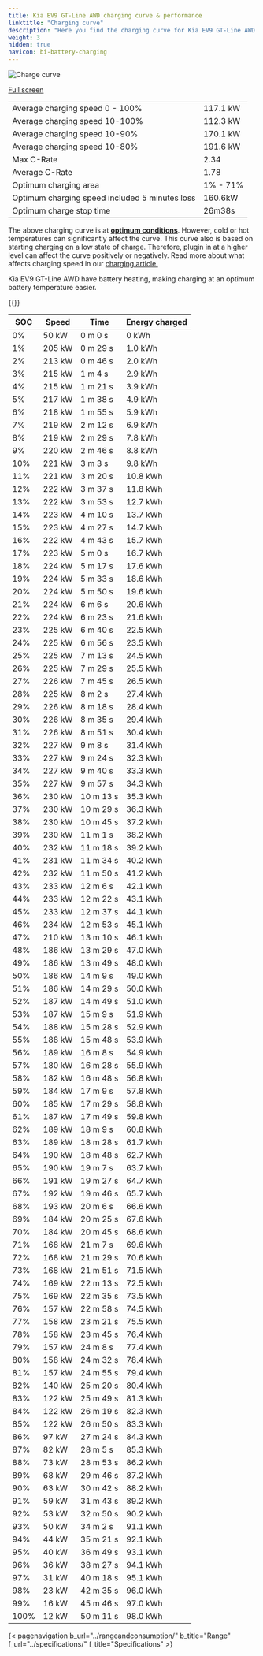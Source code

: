 ```yaml
---
title: Kia EV9 GT-Line AWD charging curve & performance
linktitle: "Charging curve"
description: "Here you find the charging curve for Kia EV9 GT-Line AWD."
weight: 3
hidden: true
navicon: bi-battery-charging
---
```

<!-- markdownlint-disable MD033 -->
<img src="/images/models/kia/ev9/ev9_gt-line_awd/chargingcurve.svg" alt="Charge curve" class="img-fluid">

[Full screen](/images/models/kia/ev9/ev9_gt-line_awd/chargingcurve.svg)


<table class="table table-striped border">
<tbody>
<tr>
<td>Average charging speed 0 - 100%</td><td>117.1 kW</td>
</tr>
<tr>
<td>Average charging speed 10-100%</td><td>112.3 kW</td>
</tr>
<tr>
<td>Average charging speed 10-90%</td><td>170.1 kW</td>
</tr>
<tr>
<td>Average charging speed 10-80%</td><td>191.6 kW</td>
</tr>
<tr>
<td>Max C-Rate</td><td>2.34</td>
</tr>
<tr>
<td>Average C-Rate</td><td>1.78</td>
</tr>
<tr>
<td>Optimum charging area</td><td>1% - 71%</td>
</tr>
<tr>
<td>Optimum charging speed included 5 minutes loss</td><td>160.6kW</td>
</tr>
<tr>
<td>Optimum charge stop time</td><td>26m38s</td>
</tr>
</tbody>
</table>


The above charging curve is at **[optimum conditions](../../../../../technology/battery/charging/#temperature)**. However, cold or hot temperatures can significantly affect the curve. This curve also is based on starting charging on a low state of charge. Therefore, plugin in at a higher level can affect the curve positively or negatively. Read more about what affects charging speed in our [charging article.](../../../../../technology/battery/charging/)


Kia EV9 GT-Line AWD have battery heating, making charging at an optimum battery temperature easier.


{{<evkxdisplayaddarticle />}}
<table class="table table-striped border">
<thead>
<tr><th>SOC</th><th>Speed</th><th>Time</th><th>Energy charged</th></tr>
</thead>
<tbody>
<tr>
<td>0%</td><td>50 kW</td><td> 0 m 0 s </td><td>0 kWh </td>
</tr>
<tr>
<td>1%</td><td>205 kW</td><td> 0 m 29 s </td><td>1.0 kWh </td>
</tr>
<tr>
<td>2%</td><td>213 kW</td><td> 0 m 46 s </td><td>2.0 kWh </td>
</tr>
<tr>
<td>3%</td><td>215 kW</td><td> 1 m 4 s </td><td>2.9 kWh </td>
</tr>
<tr>
<td>4%</td><td>215 kW</td><td> 1 m 21 s </td><td>3.9 kWh </td>
</tr>
<tr>
<td>5%</td><td>217 kW</td><td> 1 m 38 s </td><td>4.9 kWh </td>
</tr>
<tr>
<td>6%</td><td>218 kW</td><td> 1 m 55 s </td><td>5.9 kWh </td>
</tr>
<tr>
<td>7%</td><td>219 kW</td><td> 2 m 12 s </td><td>6.9 kWh </td>
</tr>
<tr>
<td>8%</td><td>219 kW</td><td> 2 m 29 s </td><td>7.8 kWh </td>
</tr>
<tr>
<td>9%</td><td>220 kW</td><td> 2 m 46 s </td><td>8.8 kWh </td>
</tr>
<tr>
<td>10%</td><td>221 kW</td><td> 3 m 3 s </td><td>9.8 kWh </td>
</tr>
<tr>
<td>11%</td><td>221 kW</td><td> 3 m 20 s </td><td>10.8 kWh </td>
</tr>
<tr>
<td>12%</td><td>222 kW</td><td> 3 m 37 s </td><td>11.8 kWh </td>
</tr>
<tr>
<td>13%</td><td>222 kW</td><td> 3 m 53 s </td><td>12.7 kWh </td>
</tr>
<tr>
<td>14%</td><td>223 kW</td><td> 4 m 10 s </td><td>13.7 kWh </td>
</tr>
<tr>
<td>15%</td><td>223 kW</td><td> 4 m 27 s </td><td>14.7 kWh </td>
</tr>
<tr>
<td>16%</td><td>222 kW</td><td> 4 m 43 s </td><td>15.7 kWh </td>
</tr>
<tr>
<td>17%</td><td>223 kW</td><td> 5 m 0 s </td><td>16.7 kWh </td>
</tr>
<tr>
<td>18%</td><td>224 kW</td><td> 5 m 17 s </td><td>17.6 kWh </td>
</tr>
<tr>
<td>19%</td><td>224 kW</td><td> 5 m 33 s </td><td>18.6 kWh </td>
</tr>
<tr>
<td>20%</td><td>224 kW</td><td> 5 m 50 s </td><td>19.6 kWh </td>
</tr>
<tr>
<td>21%</td><td>224 kW</td><td> 6 m 6 s </td><td>20.6 kWh </td>
</tr>
<tr>
<td>22%</td><td>224 kW</td><td> 6 m 23 s </td><td>21.6 kWh </td>
</tr>
<tr>
<td>23%</td><td>225 kW</td><td> 6 m 40 s </td><td>22.5 kWh </td>
</tr>
<tr>
<td>24%</td><td>225 kW</td><td> 6 m 56 s </td><td>23.5 kWh </td>
</tr>
<tr>
<td>25%</td><td>225 kW</td><td> 7 m 13 s </td><td>24.5 kWh </td>
</tr>
<tr>
<td>26%</td><td>225 kW</td><td> 7 m 29 s </td><td>25.5 kWh </td>
</tr>
<tr>
<td>27%</td><td>226 kW</td><td> 7 m 45 s </td><td>26.5 kWh </td>
</tr>
<tr>
<td>28%</td><td>225 kW</td><td> 8 m 2 s </td><td>27.4 kWh </td>
</tr>
<tr>
<td>29%</td><td>226 kW</td><td> 8 m 18 s </td><td>28.4 kWh </td>
</tr>
<tr>
<td>30%</td><td>226 kW</td><td> 8 m 35 s </td><td>29.4 kWh </td>
</tr>
<tr>
<td>31%</td><td>226 kW</td><td> 8 m 51 s </td><td>30.4 kWh </td>
</tr>
<tr>
<td>32%</td><td>227 kW</td><td> 9 m 8 s </td><td>31.4 kWh </td>
</tr>
<tr>
<td>33%</td><td>227 kW</td><td> 9 m 24 s </td><td>32.3 kWh </td>
</tr>
<tr>
<td>34%</td><td>227 kW</td><td> 9 m 40 s </td><td>33.3 kWh </td>
</tr>
<tr>
<td>35%</td><td>227 kW</td><td> 9 m 57 s </td><td>34.3 kWh </td>
</tr>
<tr>
<td>36%</td><td>230 kW</td><td> 10 m 13 s </td><td>35.3 kWh </td>
</tr>
<tr>
<td>37%</td><td>230 kW</td><td> 10 m 29 s </td><td>36.3 kWh </td>
</tr>
<tr>
<td>38%</td><td>230 kW</td><td> 10 m 45 s </td><td>37.2 kWh </td>
</tr>
<tr>
<td>39%</td><td>230 kW</td><td> 11 m 1 s </td><td>38.2 kWh </td>
</tr>
<tr>
<td>40%</td><td>232 kW</td><td> 11 m 18 s </td><td>39.2 kWh </td>
</tr>
<tr>
<td>41%</td><td>231 kW</td><td> 11 m 34 s </td><td>40.2 kWh </td>
</tr>
<tr>
<td>42%</td><td>232 kW</td><td> 11 m 50 s </td><td>41.2 kWh </td>
</tr>
<tr>
<td>43%</td><td>233 kW</td><td> 12 m 6 s </td><td>42.1 kWh </td>
</tr>
<tr>
<td>44%</td><td>233 kW</td><td> 12 m 22 s </td><td>43.1 kWh </td>
</tr>
<tr>
<td>45%</td><td>233 kW</td><td> 12 m 37 s </td><td>44.1 kWh </td>
</tr>
<tr>
<td>46%</td><td>234 kW</td><td> 12 m 53 s </td><td>45.1 kWh </td>
</tr>
<tr>
<td>47%</td><td>210 kW</td><td> 13 m 10 s </td><td>46.1 kWh </td>
</tr>
<tr>
<td>48%</td><td>186 kW</td><td> 13 m 29 s </td><td>47.0 kWh </td>
</tr>
<tr>
<td>49%</td><td>186 kW</td><td> 13 m 49 s </td><td>48.0 kWh </td>
</tr>
<tr>
<td>50%</td><td>186 kW</td><td> 14 m 9 s </td><td>49.0 kWh </td>
</tr>
<tr>
<td>51%</td><td>186 kW</td><td> 14 m 29 s </td><td>50.0 kWh </td>
</tr>
<tr>
<td>52%</td><td>187 kW</td><td> 14 m 49 s </td><td>51.0 kWh </td>
</tr>
<tr>
<td>53%</td><td>187 kW</td><td> 15 m 9 s </td><td>51.9 kWh </td>
</tr>
<tr>
<td>54%</td><td>188 kW</td><td> 15 m 28 s </td><td>52.9 kWh </td>
</tr>
<tr>
<td>55%</td><td>188 kW</td><td> 15 m 48 s </td><td>53.9 kWh </td>
</tr>
<tr>
<td>56%</td><td>189 kW</td><td> 16 m 8 s </td><td>54.9 kWh </td>
</tr>
<tr>
<td>57%</td><td>180 kW</td><td> 16 m 28 s </td><td>55.9 kWh </td>
</tr>
<tr>
<td>58%</td><td>182 kW</td><td> 16 m 48 s </td><td>56.8 kWh </td>
</tr>
<tr>
<td>59%</td><td>184 kW</td><td> 17 m 9 s </td><td>57.8 kWh </td>
</tr>
<tr>
<td>60%</td><td>185 kW</td><td> 17 m 29 s </td><td>58.8 kWh </td>
</tr>
<tr>
<td>61%</td><td>187 kW</td><td> 17 m 49 s </td><td>59.8 kWh </td>
</tr>
<tr>
<td>62%</td><td>189 kW</td><td> 18 m 9 s </td><td>60.8 kWh </td>
</tr>
<tr>
<td>63%</td><td>189 kW</td><td> 18 m 28 s </td><td>61.7 kWh </td>
</tr>
<tr>
<td>64%</td><td>190 kW</td><td> 18 m 48 s </td><td>62.7 kWh </td>
</tr>
<tr>
<td>65%</td><td>190 kW</td><td> 19 m 7 s </td><td>63.7 kWh </td>
</tr>
<tr>
<td>66%</td><td>191 kW</td><td> 19 m 27 s </td><td>64.7 kWh </td>
</tr>
<tr>
<td>67%</td><td>192 kW</td><td> 19 m 46 s </td><td>65.7 kWh </td>
</tr>
<tr>
<td>68%</td><td>193 kW</td><td> 20 m 6 s </td><td>66.6 kWh </td>
</tr>
<tr>
<td>69%</td><td>184 kW</td><td> 20 m 25 s </td><td>67.6 kWh </td>
</tr>
<tr>
<td>70%</td><td>184 kW</td><td> 20 m 45 s </td><td>68.6 kWh </td>
</tr>
<tr>
<td>71%</td><td>168 kW</td><td> 21 m 7 s </td><td>69.6 kWh </td>
</tr>
<tr>
<td>72%</td><td>168 kW</td><td> 21 m 29 s </td><td>70.6 kWh </td>
</tr>
<tr>
<td>73%</td><td>168 kW</td><td> 21 m 51 s </td><td>71.5 kWh </td>
</tr>
<tr>
<td>74%</td><td>169 kW</td><td> 22 m 13 s </td><td>72.5 kWh </td>
</tr>
<tr>
<td>75%</td><td>169 kW</td><td> 22 m 35 s </td><td>73.5 kWh </td>
</tr>
<tr>
<td>76%</td><td>157 kW</td><td> 22 m 58 s </td><td>74.5 kWh </td>
</tr>
<tr>
<td>77%</td><td>158 kW</td><td> 23 m 21 s </td><td>75.5 kWh </td>
</tr>
<tr>
<td>78%</td><td>158 kW</td><td> 23 m 45 s </td><td>76.4 kWh </td>
</tr>
<tr>
<td>79%</td><td>157 kW</td><td> 24 m 8 s </td><td>77.4 kWh </td>
</tr>
<tr>
<td>80%</td><td>158 kW</td><td> 24 m 32 s </td><td>78.4 kWh </td>
</tr>
<tr>
<td>81%</td><td>157 kW</td><td> 24 m 55 s </td><td>79.4 kWh </td>
</tr>
<tr>
<td>82%</td><td>140 kW</td><td> 25 m 20 s </td><td>80.4 kWh </td>
</tr>
<tr>
<td>83%</td><td>122 kW</td><td> 25 m 49 s </td><td>81.3 kWh </td>
</tr>
<tr>
<td>84%</td><td>122 kW</td><td> 26 m 19 s </td><td>82.3 kWh </td>
</tr>
<tr>
<td>85%</td><td>122 kW</td><td> 26 m 50 s </td><td>83.3 kWh </td>
</tr>
<tr>
<td>86%</td><td>97 kW</td><td> 27 m 24 s </td><td>84.3 kWh </td>
</tr>
<tr>
<td>87%</td><td>82 kW</td><td> 28 m 5 s </td><td>85.3 kWh </td>
</tr>
<tr>
<td>88%</td><td>73 kW</td><td> 28 m 53 s </td><td>86.2 kWh </td>
</tr>
<tr>
<td>89%</td><td>68 kW</td><td> 29 m 46 s </td><td>87.2 kWh </td>
</tr>
<tr>
<td>90%</td><td>63 kW</td><td> 30 m 42 s </td><td>88.2 kWh </td>
</tr>
<tr>
<td>91%</td><td>59 kW</td><td> 31 m 43 s </td><td>89.2 kWh </td>
</tr>
<tr>
<td>92%</td><td>53 kW</td><td> 32 m 50 s </td><td>90.2 kWh </td>
</tr>
<tr>
<td>93%</td><td>50 kW</td><td> 34 m 2 s </td><td>91.1 kWh </td>
</tr>
<tr>
<td>94%</td><td>44 kW</td><td> 35 m 21 s </td><td>92.1 kWh </td>
</tr>
<tr>
<td>95%</td><td>40 kW</td><td> 36 m 49 s </td><td>93.1 kWh </td>
</tr>
<tr>
<td>96%</td><td>36 kW</td><td> 38 m 27 s </td><td>94.1 kWh </td>
</tr>
<tr>
<td>97%</td><td>31 kW</td><td> 40 m 18 s </td><td>95.1 kWh </td>
</tr>
<tr>
<td>98%</td><td>23 kW</td><td> 42 m 35 s </td><td>96.0 kWh </td>
</tr>
<tr>
<td>99%</td><td>16 kW</td><td> 45 m 46 s </td><td>97.0 kWh </td>
</tr>
<tr>
<td>100%</td><td>12 kW</td><td> 50 m 11 s </td><td>98.0 kWh </td>
</tr>
</tbody>
</table>


{< pagenavigation b_url="../rangeandconsumption/" b_title="Range" f_url="../specifications/" f_title="Specifications" >}
